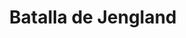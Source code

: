 ﻿---
title: "Batalla de Jengland"
permalink: periodes_911.html
layout: periode
dataInici: 851-08-22
sidebar: periodes
pares:
  - 539:
    title: "Imperio Carolingio"
    dataInici: "(751)"
    dataFi: "(888)"

fills:
jocsPrincipals:
jocsEscenaris:
jocsEpoca:
  - title: "Les Rois Francs"
    bggId: 107372
    escenari: "Jengland"
    dataInici: 
    dataFi: 

jocsEpocaEscenaris:
---

